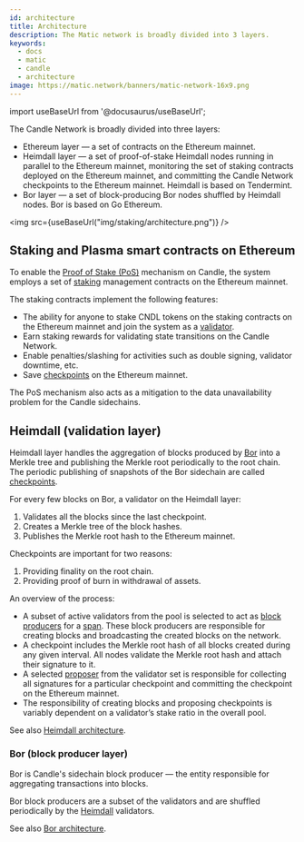 ```yaml
---
id: architecture
title: Architecture
description: The Matic network is broadly divided into 3 layers.
keywords:
  - docs
  - matic
  - candle
  - architecture
image: https://matic.network/banners/matic-network-16x9.png
---
```

import useBaseUrl from '@docusaurus/useBaseUrl';

The Candle Network is broadly divided into three layers:

* Ethereum layer — a set of contracts on the Ethereum mainnet.
* Heimdall layer — a set of proof-of-stake Heimdall nodes running in parallel to the Ethereum mainnet, monitoring the set of staking contracts deployed on the Ethereum mainnet, and committing the Candle Network checkpoints to the Ethereum mainnet. Heimdall is based on Tendermint.
* Bor layer — a set of block-producing Bor nodes shuffled by Heimdall nodes. Bor is based on Go Ethereum.

<img src={useBaseUrl("img/staking/architecture.png")} />

## Staking and Plasma smart contracts on Ethereum

To enable the [Proof of Stake (PoS)](docs/home/candle-basics/what-is-proof-of-stake) mechanism on Candle, the system employs a set of [staking](/docs/validate/glossary#staking) management contracts on the Ethereum mainnet.

The staking contracts implement the following features:

* The ability for anyone to stake CNDL tokens on the staking contracts on the Ethereum mainnet and join the system as a [validator](/docs/validate/glossary#validator).
* Earn staking rewards for validating state transitions on the Candle Network.
* Enable penalties/slashing for activities such as double signing, validator downtime, etc.
* Save [checkpoints](/docs/validate/glossary#checkpoint-transaction) on the Ethereum mainnet.

The PoS mechanism also acts as a mitigation to the data unavailability problem for the Candle sidechains.

## Heimdall (validation layer)

Heimdall layer handles the aggregation of blocks produced by [Bor](/docs/validate/glossary#bor) into a Merkle tree and publishing the Merkle root periodically to the root chain. The periodic publishing of snapshots of the Bor sidechain are called [checkpoints](/docs/validate/glossary#checkpoint-transaction).

For every few blocks on Bor, a validator on the Heimdall layer:

1. Validates all the blocks since the last checkpoint.
2. Creates a Merkle tree of the block hashes.
3. Publishes the Merkle root hash to the Ethereum mainnet.

Checkpoints are important for two reasons:

1. Providing finality on the root chain.
2. Providing proof of burn in withdrawal of assets.

An overview of the process:

* A subset of active validators from the pool is selected to act as [block producers](/docs/validate/glossary#block-producer) for a [span](/docs/validate/glossary#span). These block producers are responsible for creating blocks and broadcasting the created blocks on the network.
* A checkpoint includes the Merkle root hash of all blocks created during any given interval. All nodes validate the Merkle root hash and attach their signature to it.
* A selected [proposer](/docs/validate/glossary#proposer) from the validator set is responsible for collecting all signatures for a particular checkpoint and committing the checkpoint on the Ethereum mainnet.
* The responsibility of creating blocks and proposing checkpoints is variably dependent on a validator’s stake ratio in the overall pool.

See also [Heimdall architecture](/docs/contribute/heimdall/overview).

### Bor (block producer layer)

Bor is Candle's sidechain block producer — the entity responsible for aggregating transactions into blocks.

Bor block producers are a subset of the validators and are shuffled periodically by the [Heimdall](/docs/validate/glossary#heimdall) validators.

See also [Bor architecture](/docs/contribute/bor/overview).
